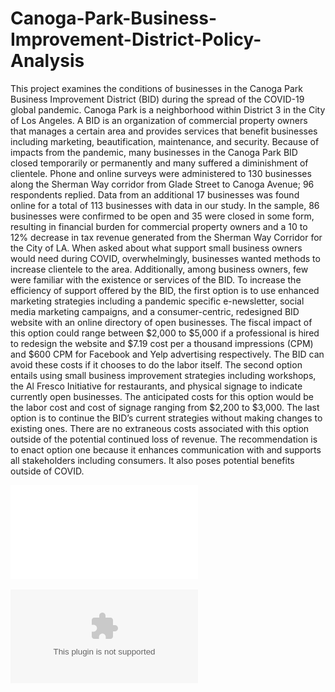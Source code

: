 # Canoga-Park-Business-Improvement-District-Policy-Analysis

This project examines the conditions of businesses in the Canoga Park Business Improvement District (BID) during the spread of the COVID-19 global pandemic. Canoga Park is a neighborhood within District 3 in the City of Los Angeles. A BID is an organization of commercial property owners that manages a certain area and provides services that benefit businesses including marketing, beautification, maintenance, and security. Because of impacts from the pandemic, many businesses in the Canoga Park BID closed temporarily or permanently and many suffered a diminishment of clientele. Phone and online surveys were administered to 130 businesses along the Sherman Way corridor from Glade Street to Canoga Avenue; 96 respondents replied. Data from an additional 17 businesses was found online for a total of 113 businesses with data in our study. In the sample, 86 businesses were confirmed to be open and 35 were closed in some form, resulting in financial burden for commercial property owners and a 10 to 12% decrease in tax revenue generated from the Sherman Way Corridor for the City of LA. When asked about what support small business owners would need during COVID, overwhelmingly, businesses wanted methods to increase clientele to the area. Additionally, among business owners, few were familiar with the existence or services of the BID. To increase the efficiency of support offered by the BID, the first option is to use enhanced marketing strategies including a pandemic specific e-newsletter, social media marketing campaigns, and a consumer-centric, redesigned BID website with an online directory of open businesses. The fiscal impact of this option could range between $2,000 to $5,000 if a professional is hired to redesign the website and $7.19 cost per a thousand impressions (CPM) and $600 CPM for Facebook and Yelp advertising respectively. The BID can avoid these costs if it chooses to do the labor itself. The second option entails using small business improvement strategies including workshops, the Al Fresco Initiative for restaurants, and physical signage to indicate currently open businesses. The anticipated costs for this option would be the labor cost and cost of signage ranging from $2,200 to $3,000. The last option is to continue the BID’s current strategies without making changes to existing ones. There are no extraneous costs associated with this option outside of the potential continued loss of revenue. The recommendation is to enact option one because it enhances communication with and supports all stakeholders including consumers. It also poses potential benefits outside of COVID.

![Full Report](canoga_park_business_improvement_district_analysis.pdf)

![Full Presentation](canoga_park_presentation.pptx)